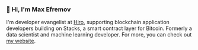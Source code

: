 ### 👋 Hi, I'm Max Efremov

I'm developer evangelist at [Hiro](https://hiro.so/), supporting blockchain application developers building on Stacks, a smart contract layer for Bitcoin. Formerly a data scientist and machine learning developer. For more, you can check out [my website](https://maxefremov.com).

<!--
**mefrem/mefrem** is a ✨ _special_ ✨ repository because its `README.md` (this file) appears on your GitHub profile.

- 🔭 I’m currently working on ... a medical records platform
- 🌱 I’m currently learning ... natural 
- 👯 I’m looking to collaborate on ...
- 🤔 I’m looking for help with ...
- 💬 Ask me about ...
- 📫 How to reach me: ...
- 😄 Pronouns: ...
- ⚡ Fun fact: ...

-->
